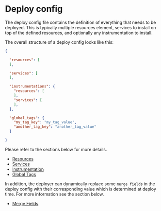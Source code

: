 # Deploy config

The deploy config file contains the definition of everything that needs to be deployed. This is typically multiple resources element, services to install on top of the defined resources, and optionally any instrumentation to install.

The overall structure of a deploy config looks like this:

```json
{

  "resources": [
  ],

  "services": [
  ],

  "instrumentations": {
    "resources": [
    ],
    "services": [
    ],
  },

  "global_tags": {
    "my_tag_key": "my_tag_value",
    "another_tag_key": "another_tag_value"
  }

}
```

Please refer to the sections below for more details.

* [Resources](resources/README.md)
* [Services](services/README.md)
* [Instrumentation](instrumentations/README.md)
* [Global Tags](global_tags/README.md)

In addition, the deployer can dynamically replace some `merge fields` in the deploy config with their corresponding value which is determined at deploy time. For more information see the section below.

* [Merge Fields](merge_fields/README.md)
